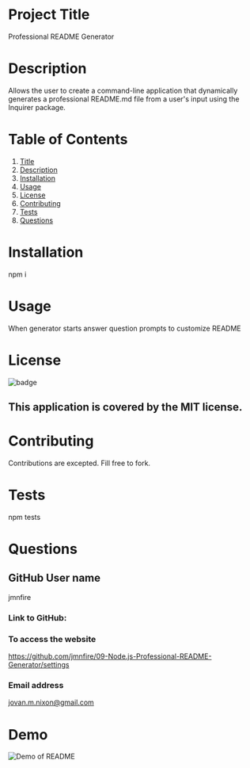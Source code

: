 
# Project Title
Professional README Generator
# Description 
Allows the user to create a command-line application that dynamically generates a professional README.md file from a user's input using the Inquirer package.
# Table of Contents
1. [Title](Title)
2. [Description](#Description)
3. [Installation](#Installation)
4. [Usage](#Usage)
5. [License](#License)
6. [Contributing](#Contributing)
7. [Tests](#Tests)
8. [Questions](#Questions)
# Installation
npm i
# Usage
When generator starts answer question prompts to customize README
# License
![badge](https://img.shields.io/badge/license-MIT-brightgreen)
## This application is covered by the MIT license. 
# Contributing
Contributions are excepted. Fill free to fork. 
# Tests
npm tests
# Questions
## GitHub User name 
jmnfire
### Link to GitHub:
### To access the website
https://github.com/jmnfire/09-Node.js-Professional-README-Generator/settings 
### Email address 
jovan.m.nixon@gmail.com
# Demo
![Demo of README](./assets/image/README.gif)

